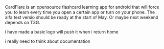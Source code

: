 CardFlare is an opensource flashcard learning app for android that will force you to learn every time you open a certain app or turn on your phone. The alfa test versio  should be ready at the start of May. Or maybe next weekend depends on T3G.

i have made a basic logo will push it when i return home

i really need to think about documentation